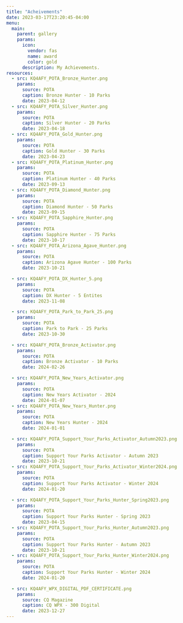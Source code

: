```yaml
---
title: "Acheivements"
date: 2023-03-17T23:20:45-04:00
menu:
  main:
    parent: gallery
    params:
      icon:
        vendor: fas
        name: award
        color: gold
      description: My Achievements.
resources:
  - src: KQ4AFY_POTA_Bronze_Hunter.png
    params:
      source: POTA
      caption: Bronze Hunter - 10 Parks
      date: 2023-04-12
  - src: KQ4AFY_POTA_Silver_Hunter.png
    params:
      source: POTA
      caption: Silver Hunter - 20 Parks
      date: 2023-04-18
  - src: KQ4AFY_POTA_Gold_Hunter.png
    params:
      source: POTA
      caption: Gold Hunter - 30 Parks
      date: 2023-04-23
  - src: KQ4AFY_POTA_Platinum_Hunter.png
    params:
      source: POTA
      caption: Platinum Hunter - 40 Parks
      date: 2023-09-13
  - src: KQ4AFY_POTA_Diamond_Hunter.png
    params:
      source: POTA
      caption: Diamond Hunter - 50 Parks
      date: 2023-09-15
  - src: KQ4AFY_POTA_Sapphire_Hunter.png
    params:
      source: POTA
      caption: Sapphire Hunter - 75 Parks
      date: 2023-10-17
  - src: KQ4AFY_POTA_Arizona_Agave_Hunter.png
    params:
      source: POTA
      caption: Arizona Agave Hunter - 100 Parks
      date: 2023-10-21

  - src: KQ4AFY_POTA_DX_Hunter_5.png
    params:
      source: POTA
      caption: DX Hunter - 5 Entites
      date: 2023-11-08

  - src: KQ4AFY_POTA_Park_to_Park_25.png
    params:
      source: POTA
      caption: Park to Park - 25 Parks
      date: 2023-10-30

  - src: KQ4AFY_POTA_Bronze_Activator.png
    params:
      source: POTA
      caption: Bronze Activator - 10 Parks
      date: 2024-02-26

  - src: KQ4AFY_POTA_New_Years_Activator.png
    params:
      source: POTA
      caption: New Years Activator - 2024
      date: 2024-01-07
  - src: KQ4AFY_POTA_New_Years_Hunter.png
    params:
      source: POTA
      caption: New Years Hunter - 2024
      date: 2024-01-01

  - src: KQ4AFY_POTA_Support_Your_Parks_Activator_Autumn2023.png
    params:
      source: POTA
      caption: Support Your Parks Activator - Autumn 2023
      date: 2023-10-21
  - src: KQ4AFY_POTA_Support_Your_Parks_Activator_Winter2024.png
    params:
      source: POTA
      caption: Support Your Parks Activator - Winter 2024
      date: 2024-01-20

  - src: KQ4AFY_POTA_Support_Your_Parks_Hunter_Spring2023.png
    params:
      source: POTA
      caption: Support Your Parks Hunter - Spring 2023
      date: 2023-04-15
  - src: KQ4AFY_POTA_Support_Your_Parks_Hunter_Autumn2023.png
    params:
      source: POTA
      caption: Support Your Parks Hunter - Autumn 2023
      date: 2023-10-21
  - src: KQ4AFY_POTA_Support_Your_Parks_Hunter_Winter2024.png
    params:
      source: POTA
      caption: Support Your Parks Hunter - Winter 2024
      date: 2024-01-20

  - src: KQ4AFY_WPX_DIGITAL_PDF_CERTIFICATE.png
    params:
      source: CQ Magazine
      caption: CQ WPX - 300 Digital
      date: 2023-12-27
---
```

